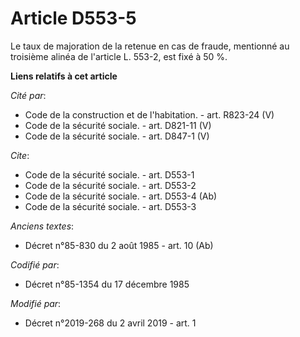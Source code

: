 # Article D553-5

Le taux de majoration de la retenue en cas de fraude, mentionné au troisième alinéa de l'article L. 553-2, est fixé à 50 %.

**Liens relatifs à cet article**

_Cité par_:

  - Code de la construction et de l'habitation. - art. R823-24 (V)
  - Code de la sécurité sociale. - art. D821-11 (V)
  - Code de la sécurité sociale. - art. D847-1 (V)

_Cite_:

  - Code de la sécurité sociale. - art. D553-1
  - Code de la sécurité sociale. - art. D553-2
  - Code de la sécurité sociale. - art. D553-4 (Ab)
  - Code de la sécurité sociale. - art. D553-3

_Anciens textes_:

  - Décret n°85-830 du 2 août 1985 - art. 10 (Ab)

_Codifié par_:

  - Décret n°85-1354 du 17 décembre 1985

_Modifié par_:

  - Décret n°2019-268 du 2 avril 2019 - art. 1
